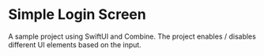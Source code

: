 #  Simple Login Screen

A sample project using SwiftUI and Combine.
The project enables / disables different UI elements based on the input.

